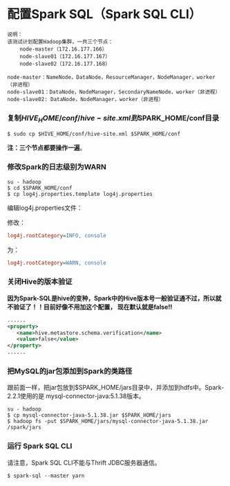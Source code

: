 配置Spark SQL（Spark SQL CLI）
=================================================================================
```
说明：
该测试计划配置Hadoop集群，一共三个节点：
    node-master（172.16.177.166）
    node-slave01（172.16.177.167）
    node-slave02（172.16.177.168）

node-master：NameNode，DataNode，ResourceManager，NodeManager，worker（非进程）
node-slave01：DataNode，NodeManager，SecondaryNameNode，worker（非进程）
node-slave02: DataNode，NodeManager，worker（非进程）
```

### 复制$HIVE_HOME/conf/hive-site.xml到$SPARK_HOME/conf目录
```shell
$ sudo cp $HIVE_HOME/conf/hive-site.xml $SPARK_HOME/conf
```
**注：三个节点都要操作一遍**。

### 修改Spark的日志级别为WARN
```shell
su - hadoop
$ cd $SPARK_HOME/conf
$ cp log4j.properties.template log4j.properties
```
编辑log4j.properties文件：

修改：
```ini
log4j.rootCategory=INFO, console
```
为：
```ini
log4j.rootCategory=WARN, console
```

### 关闭Hive的版本验证
**因为Spark-SQL是hive的变种，Spark中的Hive版本号一般验证通不过，所以就不验证了！！目前好像不用加这个配置，
现在默认就是false!!**
```xml
......
<property>    
   <name>hive.metastore.schema.verification</name>    
   <value>false</value>    
</property>
......
```

### 把MySQL的jar包添加到Spark的类路径
跟前面一样，把jar包放到$SPARK_HOME/jars目录中，并添加到hdfs中。Spark-2.2.1使用的是
mysql-connector-java:5.1.38版本。
```shell
su - hadoop
$ cp mysql-connector-java-5.1.38.jar $SPARK_HOME/jars
$ hadoop fs -put $SPARK_HOME/jars/mysql-connector-java-5.1.38.jar /spark/jars
```

### 运行 Spark SQL CLI
请注意，Spark SQL CLI不能与Thrift JDBC服务器通信。
```shell
$ spark-sql --master yarn
```
